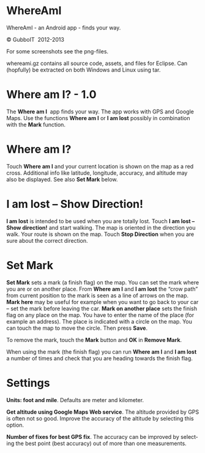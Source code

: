 # WhereAmI
WhereAmI - an Android app - finds your way.

<div class="WordSection1">

<span lang="EN-US">© GubboIT  2012-2013</span>

For some screenshots see the png-files.

whereami.gz contains all source code, assets, and files for Eclipse. Can (hopfully) be extracted on both Windows and Linux using tar.

# <span lang="EN-US">Where am I? - 1.0</span>

<span lang="EN-US">The **Where am I**  app finds your way. The app works with GPS and Google Maps. Use the functions **Where am I** or **I am lost** possibly in combination with the **Mark** function.</span>

# <span lang="EN-US">Where am I?</span>

<span lang="EN-US">Touch **Where am I** and your current location is shown on the map as a red cross. Additional info like latitude, longitude, accuracy, and altitude may also be displayed. See also **Set Mark** below.</span>

# <span lang="EN-US">I am lost – Show Direction!</span>

**<span lang="EN-US">I am lost</span>** <span lang="EN-US">is intended to be used when you are totally lost. Touch **I am lost –Show direction!** and start walking. The map is oriented in the direction you walk. Your route is shown on the map. Touch **Stop Direction** when you are sure about the correct direction.</span>

# <span lang="EN-US">Set Mark</span>

**<span lang="EN-US">Set Mark</span>** <span lang="EN-US">sets a mark (a finish flag) on the map. You can set the mark where you are or on another place. From **Where am I** and **I am lost** the “crow path” from current position to the mark is seen as a line of arrows on the map. **Mark here** may be useful for example when you want to go back to your car – set the mark before leaving the car. **Mark on another place** sets the finish flag on any place on the map. You have to enter the name of the place (for example an address). The place is indicated with a circle on the map. You can touch the map to move the circle. Then press **Save**.</span>

<span lang="EN-US">To remove the mark, touch the **Mark** button and **OK** in **Remove Mark**.</span>

<span lang="EN-US">When using the mark (the finish flag) you can run **Where am I** and **I am lost** a number of times and check that you are heading towards the finish flag.</span>

# <span lang="EN-US">Settings</span>

**<span lang="EN-US">Units: foot and mile</span>**<span lang="EN-US">. Defaults are meter and kilometer.</span>

**<span lang="EN-US">Get altitude using Google Maps Web service</span>**<span lang="EN-US">. The altitude provided by GPS is often not so good. Improve the accuracy of the altitude by selecting this option.</span>

**<span lang="EN-US">Number of fixes for best GPS fix</span>**<span lang="EN-US">. The accuracy can be improved by selecting the best point (best accuracy) out of more than one measurements.</span>

</div>
